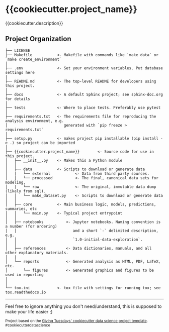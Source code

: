 {{cookiecutter.project_name}}
==============================

{{cookiecutter.description}}

Project Organization
------------

```
├── LICENSE
├── Makefile           <- Makefile with commands like `make data` or `make create_environment`
│
├── .env               <- Set your environment variables. Put database settings here
|
├── README.md          <- The top-level README for developers using this project.
│
├── docs               <- A default Sphinx project; see sphinx-doc.org for details
│
├── tests              <- Where to place tests. Preferably use pytest
│
├── requirements.txt   <- The requirements file for reproducing the analysis environment, e.g.
│                         generated with `pip freeze > requirements.txt`
│
├── setup.py           <- makes project pip installable (pip install -e .) so project can be imported
│
├── {{cookiecutter.project_name}}        <- Source code for use in this project.
│   ├── __init__.py    <- Makes this a Python module
│   │
│   ├── data           <- Scripts to download or generate data
│   |   └── external           <- Data from third party sources.
│   |   └── processed          <- The final, canonical data sets for modeling.
│   |   └── raw                <- The original, immutable data dump (likely from sql).
│   │   └── make_dataset.py    <- Scripts to download or generate data
│   │
│   ├── core           <- Main business logic, models, predictions, summaries, etc
│   │   └── main.py    <- Typical project entrypoint
│   │
│   ├── notebooks          <- Jupyter notebooks. Naming convention is a number (for ordering)
│   │                         and a short `-` delimited description, e.g.
│   │                         `1.0-initial-data-exploration`.
│   │
│   ├── references         <- Data dictionaries, manuals, and all other explanatory materials.
│   |
│   └── reports            <- Generated analysis as HTML, PDF, LaTeX, etc.
│       └── figures        <- Generated graphics and figures to be used in reporting
│
│
└── tox.ini            <- tox file with settings for running tox; see tox.readthedocs.io

```

--------




Feel free to ignore anything you don't need/understand, this is supposed to make your life easier ;)

<p><small>Project based on the <a target="_blank" href="https://github.com/Giving-Tuesday/cookiecutter-data-science">
Giving Tuesdays' cookiecutter data science project template</a>. #cookiecutterdatascience</small></p>

